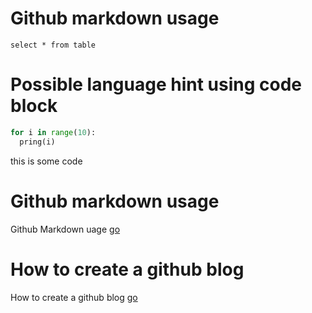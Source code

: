 
# Github markdown usage

```tsql
select * from table
```



# Possible language hint using code block

```python
for i in range(10):
  pring(i)
```
 
 this is some code
 
# Github markdown usage

Github Markdown uage [go](https://docs.github.com/en/get-started/writing-on-github/getting-started-with-writing-and-formatting-on-github/basic-writing-and-formatting-syntax)

# How to create a github blog
How to create a github blog [go](https://chadbaldwin.net/2021/03/14/how-to-build-a-sql-blog.html)
